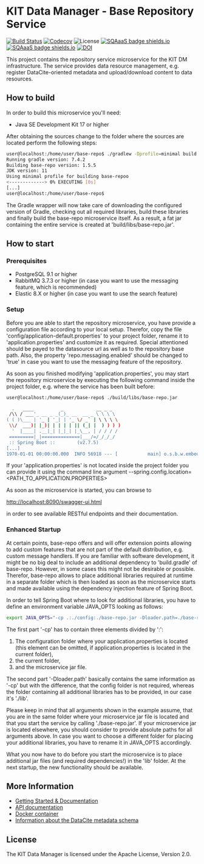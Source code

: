 # KIT Data Manager - Base Repository Service

[![Build Status](https://github.com/kit-data-manager/base-repo/actions/workflows/gradle.yml/badge.svg)](https://github.com/kit-data-manager/base-repo/actions/workflows/gradle.yml)
[![Codecov](https://codecov.io/gh/kit-data-manager/base-repo/branch/master/graph/badge.svg)](https://codecov.io/gh/kit-data-manager/base-repo)
![License](https://img.shields.io/github/license/kit-data-manager/base-repo.svg)
[![SQAaaS badge shields.io](https://img.shields.io/badge/Docker-white?logo=docker)](https://github.com/kit-data-manager/base-repo/pkgs/container/base-repo)
[![SQAaaS badge shields.io](https://img.shields.io/badge/sqaaas%20software-silver-lightgrey)](https://api.eu.badgr.io/public/assertions/onNKx_lhTn68bPKnMAg-eQ "SQAaaS silver badge achieved")
[![DOI](https://zenodo.org/badge/DOI/10.5281/zenodo.7660036.svg)](https://doi.org/10.5281/zenodo.7660036)

This project contains the repository service microservice for the KIT DM infrastructure. The service provides
data resource management, e.g. register DataCite-oriented metadata and upload/download content to data resources.

## How to build

In order to build this microservice you'll need:

* Java SE Development Kit 17 or higher

After obtaining the sources change to the folder where the sources are located perform the following steps:

```bash
user@localhost:/home/user/base-repo$ ./gradlew -Dprofile=minimal build
Running gradle version: 7.4.2
Building base-repo version: 1.5.5
JDK version: 11
Using minimal profile for building base-repoo
<-------------> 0% EXECUTING [0s]
[...]
user@localhost:/home/user/base-repo$
```

The Gradle wrapper will now take care of downloading the configured version of Gradle, checking out all required libraries, build these
libraries and finally build the base-repo microservice itself. As a result, a fat jar containing the entire service is created at 'build/libs/base-repo.jar'.

## How to start

### Prerequisites

* PostgreSQL 9.1 or higher
* RabbitMQ 3.7.3 or higher (in case you want to use the messaging feature, which is recommended)
* Elastic 8.X or higher (in case you want to use the search feature)

### Setup

Before you are able to start the repository microservice, you have provide a configuration file according to your local setup.
Therefor, copy the file 'config/application-default.properties' to your project folder, rename it to 'application.properties' and customize it as required. Special attentioned should be payed to the datasource url as well as to the repository base path. Also, the property 'repo.messaging.enabled' should be changed to 'true' in case you want to use the messaging feature of the repository.

As soon as you finished modifying 'application.properties', you may start the repository microservice by executing the following command inside the project folder,
e.g. where the service has been built before:

```bash
user@localhost:/home/user/base-repo$ ./build/libs/base-repo.jar

  .   ____          _            __ _ _
 /\\ / ___'_ __ _ _(_)_ __  __ _ \ \ \ \
( ( )\___ | '_ | '_| | '_ \/ _` | \ \ \ \
 \\/  ___)| |_)| | | | | || (_| |  ) ) ) )
  '  |____| .__|_| |_|_| |_\__, | / / / /
 =========|_|==============|___/=/_/_/_/
 :: Spring Boot ::        (v2.7.5)
[...]
1970-01-01 00:00:00.000  INFO 56918 --- [           main] o.s.b.w.embedded.tomcat.TomcatWebServer  : Tomcat started on port(s): 8080 (http) with context path ''

```

If your 'application.properties' is not located inside the project folder you can provide it using the command line argument --spring.config.location=<PATH_TO_APPLICATION.PROPERTIES>

As soon as the microservice is started, you can browse to

<http://localhost:8090/swagger-ui.html>

in order to see available RESTful endpoints and their documentation.

### Enhanced Startup

At certain points, base-repo offers and will offer extension points allowing to add custom features that are not part of the default distribution, e.g. custom message handlers. If you are familiar with software development, it might be no big deal to include an additional dependency to 'build.gradle' of base-repo. However, in some cases this might not be desirable or possible. Therefor, base-repo allows to place additional libraries required at runtime in a separate folder which is then loaded as soon as the microservice starts and made available using the dependency injection feature of Spring Boot.

In order to tell Spring Boot where to look for additional libraries, you have to define an environment variable JAVA_OPTS looking as follows:

```bash
export JAVA_OPTS="-cp .:./config:./base-repo.jar -Dloader.path=./base-repo.jar,./lib/,."
```

The first part '-cp' has to contain three elements divided by ':':

1. The configuration folder where your application.properties is located (this element can be omitted, if application.properties
is located in the current folder),
2. the current folder,
3. and the microservice jar file.

The second part '-Dloader.path' basically contains the same information as '-cp' but with the difference, that the config folder is not required, whereas the folder
containing all additional libraries has to be provided, in our case it's './lib'.

Please keep in mind that all arguments shown in the example assume, that you are in the same folder where your microservice jar file is located and that you start the service
by calling './base-repo.jar'. If your microservice jar is located elsewhere, you should consider to provide absolute paths for all arguments above.
In case you want to choose a different folder for placing your additional libraries, you have to rename it in JAVA_OPTS accordingly.

What you now have to do before you start the microservice is to place additional jar files (and required dependencies!) in the 'lib' folder. At the next startup, the new functionality should be available.

## More Information

* [Getting Started & Documentation](https://kit-data-manager.github.io/webpage/base-repo/index.html)
* [API documentation](https://kit-data-manager.github.io/webpage/base-repo/documentation/api-docs.html)
* [Docker container](https://github.com/kit-data-manager/base-repo/pkgs/container/base-repo/base-repo)
* [Information about the DataCite metadata schema](https://schema.datacite.org/)

## License

The KIT Data Manager is licensed under the Apache License, Version 2.0.
